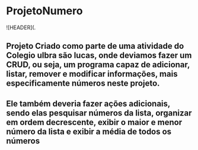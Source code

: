 # ProjetoNumero

![HEADER](.

## Projeto Criado como parte de uma atividade do Colegio ulbra são lucas, onde deviamos fazer um CRUD, ou seja, um programa capaz de adicionar, listar, remover e modificar informações, mais especificamente números neste projeto.
## Ele também deveria fazer ações adicionais, sendo elas pesquisar números da lista, organizar em ordem decrescente, exibir o maior e menor número da lista e exibir a média de todos os números 
 
